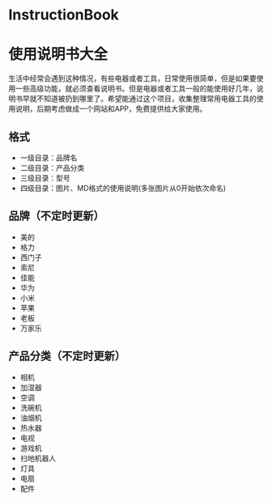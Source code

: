 # InstructionBook
# 使用说明书大全

生活中经常会遇到这种情况，有些电器或者工具，日常使用很简单，但是如果要使用一些高级功能，就必须查看说明书。但是电器或者工具一般的能使用好几年，说明书早就不知道被扔到哪里了。希望能通过这个项目，收集整理常用电器工具的使用说明，后期考虑做成一个网站和APP，免费提供给大家使用。

## 格式

* 一级目录：品牌名
* 二级目录：产品分类
* 三级目录：型号
* 四级目录：图片、MD格式的使用说明(多张图片从0开始依次命名)



## 品牌（不定时更新）
* 美的
* 格力
* 西门子
* 索尼
* 佳能
* 华为
* 小米
* 苹果
* 老板
* 万家乐


## 产品分类（不定时更新）
* 相机
* 加湿器
* 空调
* 洗碗机
* 油烟机
* 热水器
* 电视
* 游戏机
* 扫地机器人
* 灯具
* 电扇
* 配件
